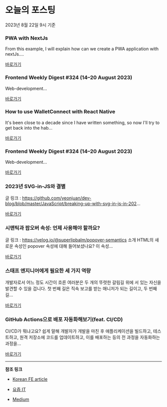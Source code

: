 # 오늘의 포스팅 
2023년 8월 22일 9시 기준 

### PWA with NextJs 

 From this example, I will explain how can we create a PWA application with nextJs.... 

 [바로가기](https://medium.com/@dilshanthilina53/pwa-with-nextjs-ce3b83406113?responsesOpen=true&sortBy=REVERSE_CHRON&source=topic_portal_recommended_stories---------0-84----------nextjs----------85055bce_fde8_4f19_9948_4b0b5c2dc3ee-------) 

### Frontend Weekly Digest #324 (14–20 August 2023) 

 Web-development... 

 [바로가기](https://medium.com/@frontender-ua/frontend-weekly-digest-324-14-20-august-2023-cae7fab35a99?responsesOpen=true&sortBy=REVERSE_CHRON&source=topic_portal_recommended_stories---------0-84----------front_end_development----------f184338e_48b0_4dc3_aec4_bd8b2391ba48-------) 

### How to use WalletConnect with React Native 

 It's been close to a decade since I have written something, so now I'll try to get back into the hab... 

 [바로가기](https://medium.com/@felipe.aga/how-to-use-walletconnect-with-react-native-ffe76d88566?responsesOpen=true&sortBy=REVERSE_CHRON&source=topic_portal_recommended_stories---------0-84----------react----------db7577e0_5a16_4643_bb26_dbf7a9f225a7-------) 

### Frontend Weekly Digest #324 (14–20 August 2023) 

 Web-development... 

 [바로가기](https://medium.com/@frontender-ua/frontend-weekly-digest-324-14-20-august-2023-cae7fab35a99?responsesOpen=true&sortBy=REVERSE_CHRON&source=topic_portal_recommended_stories---------0-84----------javascript----------e8d1d89e_835c_46a5_b436_9e30bba618ed-------) 

###  2023년 SVG-in-JS와 결별 

 글 링크 : https://github.com/yeonjuan/dev-blog/blob/master/JavaScript/breaking-up-with-svg-in-js-in-202... 

 [바로가기](https://kofearticle.substack.com/p/2023-svg-in-js) 

###  시맨틱과 팝오버 속성: 언제 사용해야 할까요? 

 글 링크 : https://velog.io/@superlipbalm/popover-semantics 소개 HTML의 새로운 속성인 popover 속성에 대해 들어보셨나요? 이 속성... 

 [바로가기](https://kofearticle.substack.com/p/korean-fe-article-1bb) 

### 스태프 엔지니어에게 필요한 세 가지 역량 

 개발자로서 어느 정도 시간이 흐른 여러분은 두 개의 뚜렷한 갈림길 위에 서 있는 자신을 발견할 수 있을 겁니다. 첫 번째 길은 직속 보고를 받는 매니저가 되는 길이고, 두 번째 길... 

 [바로가기](https://yozm.wishket.com/magazine/detail/2186/) 

### GitHub Actions으로 배포 자동화해보기(feat. CI/CD) 

 CI/CD가 뭐냐고요? 쉽게 말해 개발자가 개발을 마친 후 애플리케이션을 빌드하고, 테스트하고, 원격 저장소에 코드를 업데이트하고, 이를 배포하는 등의 전 과정을 자동화하는 과정을... 

 [바로가기](https://yozm.wishket.com/magazine/detail/2184/) 

---

**참조 링크**

- [Korean FE article](https://kofearticle.substack.com) 

- [요즘 IT](https://yozm.wishket.com/magazine) 

- [Medium](https://medium.com) 

